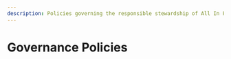 ```yaml
---
description: Policies governing the responsible stewardship of All In For Sport governance
---
```


# Governance Policies

